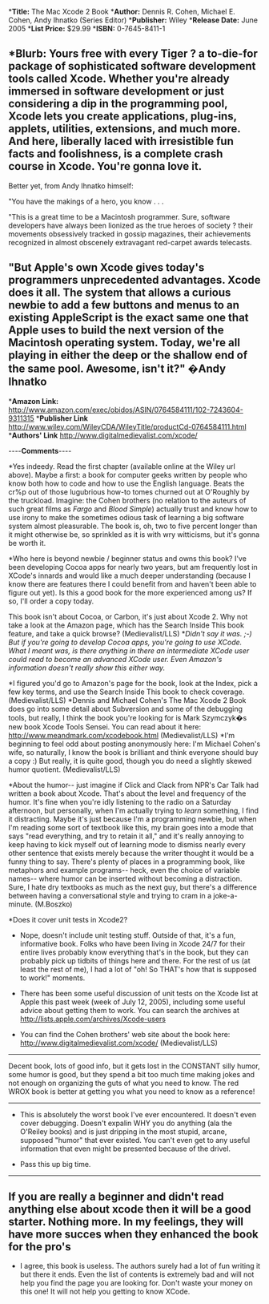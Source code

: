 


***Title:**
The Mac Xcode 2 Book
***Author:**
Dennis R. Cohen, Michael E. Cohen, Andy Ihnatko (Series Editor)
***Publisher:**
Wiley
***Release Date:**
June 2005
***List Price:**
$29.99
***ISBN:**
0-7645-8411-1

***Blurb:**
Yours free with every Tiger ? a to-die-for package of sophisticated software development tools called Xcode. Whether you're already immersed in software development or just considering a dip in the programming pool, Xcode lets you create applications, plug-ins, applets, utilities, extensions, and much more. And here, liberally laced with irresistible fun facts and foolishness, is a complete crash course in Xcode. You're gonna love it.
----
Better yet, from Andy Ihnatko himself:

"You have the makings of a hero, you know . . .

"This is a great time to be a Macintosh programmer. Sure, software developers have always been lionized as the true heroes of society ? their movements obsessively tracked in gossip magazines, their achievements recognized in almost obscenely extravagant red-carpet awards telecasts.

"But Apple's own Xcode gives today's programmers unprecedented advantages. Xcode does it all. The system that allows a curious newbie to add a few buttons and menus to an existing AppleScript is the exact same one that Apple uses to build the next version of the Macintosh operating system. **Today, we're all playing in either the deep or the shallow end of the same pool. Awesome, isn't it**?"
�Andy Ihnatko
----

***Amazon Link:**
http://www.amazon.com/exec/obidos/ASIN/0764584111/102-7243604-9311315
***Publisher Link**
http://www.wiley.com/WileyCDA/WileyTitle/productCd-0764584111.html
***Authors' Link**
http://www.digitalmedievalist.com/xcode/


----**Comments**----


*Yes indeedy. Read the first chapter (available online at the Wiley url above). Maybe a first: a book for computer geeks written by people who know both how to code and how to use the English language. Beats the cr%p out of those lugubrious how-to tomes churned out at O'Roughly by the truckload. Imagine: the Cohen brothers (no relation to the auteurs of such great films as *Fargo* and *Blood Simple*) actually trust and know how to use irony to make the sometimes odious task of learning a big software system almost pleasurable. The book is, oh, two to five percent longer than it might otherwise be, so sprinkled as it is with wry witticisms, but it's gonna be worth it.

*Who here is beyond newbie / beginner status and owns this book? I've been developing Cocoa apps for nearly two years, but am frequently lost in XCode's innards and would like a much deeper understanding (because I know there are features there I could benefit from and haven't been able to figure out yet). Is this a good book for the more experienced among us? If so, I'll order a copy today.

This book isn't about Cocoa, or Carbon, it's just about Xcode 2. Why not take a look at the Amazon page, which has the Search Inside This book feature, and take a quick browse? (Medievalist/LLS)
**Didn't say it was. ;-) But if you're going to develop Cocoa apps, you're going to use XCode. What I meant was, is there anything in there an intermediate XCode user could read to become an advanced XCode user. Even Amazon's information doesn't really show this either way.*

*I figured you'd go to Amazon's page for the book, look at the Index, pick a few key terms, and use the Search Inside This book to check coverage. (Medievalist/LLS)
*Dennis and Michael Cohen's The Mac Xcode 2 Book does go into some detail about Subversion and some of the debugging tools, but really, I think the book you're looking for is Mark Szymczyk�s new book Xcode Tools Sensei. You can read about it here: http://www.meandmark.com/xcodebook.html (Medievalist/LLS)
*I'm beginning to feel odd about posting anonymously here: I'm Michael Cohen's wife, so naturally, I know the book is brilliant and think everyone should buy a copy :) But really, it is quite good, though you do need a slightly skewed humor quotient. (Medievalist/LLS)

*About the humor-- just imagine if Click and Clack from NPR's Car Talk had written a book about Xcode. That's about the level and frequency of the humor. It's fine when you're idly listening to the radio on a Saturday afternoon, but personally, when I'm actually trying to *learn* something, I find it distracting. Maybe it's just because I'm a programming newbie, but when I'm reading some sort of textbook like this, my brain goes into a mode that says "read everything, and try to retain it all," and it's really annoying to keep having to kick myself out of learning mode to dismiss nearly every other sentence that exists merely because the writer thought it would be a funny thing to say. There's plenty of places in a programming book, like metaphors and example programs-- heck, even the choice of variable names-- where humor can be inserted without becoming a distraction. Sure, I hate dry textbooks as much as the next guy, but there's a difference between having a conversational style and trying to cram in a joke-a-minute. (M.Boszko)



*Does it cover unit tests in Xcode2?

* Nope, doesn't include unit testing stuff.  Outside of that, it's a fun, informative book.  Folks who have been living in Xcode 24/7 for their entire lives probably know everything that's in the book, but they can probably pick up tidbits of things here and there.  For the rest of us (at least the rest of me), I had a lot of "oh! So THAT's how that is supposed to work!" moments.
* There has been some useful discussion of unit tests on the Xcode list at Apple this past week (week of July 12, 2005), including some useful advice about getting them to work. You can search the archives at http://lists.apple.com/archives/Xcode-users


* You can find the Cohen brothers' web site about the book here: http://www.digitalmedievalist.com/xcode/ (Medievalist/LLS)



----
Decent book, lots of good info, but it gets lost in the CONSTANT silly humor, some humor is good, but they spend a bit too much time making jokes and not enough on organizing the guts of what you need to know.
The red WROX book is better at getting you what you need to know as a reference!

----
* This is absolutely the worst book I've ever encountered. It doesn't even cover debugging. Doesn't expalin WHY you do anything (ala the O'Reiley books) and is just dripping in the most stupid, arcane, supposed "humor" that ever existed. You can't even get to any useful information that even might be presented because of the drivel.

* Pass this up big time.


----
If you are really a beginner and didn't read anything else about xcode then it will be a good starter. Nothing more. In my feelings, they will have more succes when they enhanced the book for the pro's
----
* I agree, this book is useless. The authors surely had a lot of fun writing it but there it ends.  Even the list of contents is extremely bad and will not help you find the page you are looking for.
Don't waste your money on this one! It will not help you getting to know XCode.

